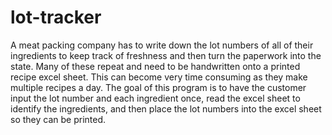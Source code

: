 # lot-tracker
A meat packing company has to write down the lot numbers of all of their ingredients to keep track of freshness and then turn the paperwork into the state. Many of these repeat and need to be handwritten onto a printed recipe excel sheet. This can become very time consuming as they make multiple recipes a day. The goal of this program is to have the customer input the lot number and each ingredient once, read the excel sheet to identify the ingredients, and then place the lot numbers into the excel sheet so they can be printed.
